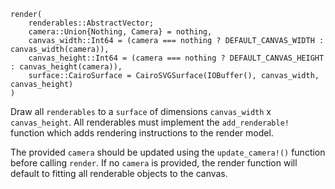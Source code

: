 ```
render(
    renderables::AbstractVector;
    camera::Union{Nothing, Camera} = nothing,
    canvas_width::Int64 = (camera === nothing ? DEFAULT_CANVAS_WIDTH : canvas_width(camera)),
    canvas_height::Int64 = (camera === nothing ? DEFAULT_CANVAS_HEIGHT : canvas_height(camera)),
    surface::CairoSurface = CairoSVGSurface(IOBuffer(), canvas_width, canvas_height)
)
```

Draw all `renderables` to a `surface` of dimensions `canvas_width` x `canvas_height`. All renderables must implement the `add_renderable!` function which adds rendering instructions to the render model.

The provided `camera` should be updated using the  `update_camera!()` function before calling `render`. If no `camera` is provided, the render function will default to fitting all renderable objects to the canvas.
